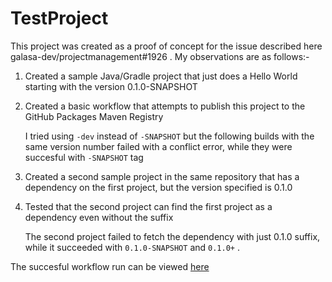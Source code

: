 # TestProject

This project was created as a proof of concept for the issue described here galasa-dev/projectmanagement#1926 .
My observations are as follows:-
1) Created a sample Java/Gradle project that just does a Hello World starting with the version 0.1.0-SNAPSHOT
2) Created a basic workflow that attempts to publish this project to the GitHub Packages Maven Registry

   I tried using `-dev` instead of `-SNAPSHOT` but the following builds with the same version number failed with a conflict error, while they were succesful with `-SNAPSHOT` tag
4) Created a second sample project in the same repository that has a dependency on the first project, but the version specified is 0.1.0 
5) Tested that the second project can find the first project as a dependency even without the suffix

   The second project failed to fetch the dependency with just 0.1.0 suffix, while it succeeded with `0.1.0-SNAPSHOT` and `0.1.0+` .

The succesful workflow run can be viewed [here](https://github.com/jaydee029/TestProject/actions/runs/10034907413)
